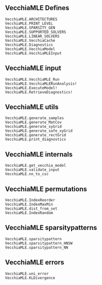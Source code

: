 
## VecchiaMLE Defines
```@docs
VecchiaMLE.ARCHITECTURES
VecchiaMLE.PRINT_LEVEL
VecchiaMLE.SPARSITY_GEN
VecchiaMLE.SUPPORTED_SOLVERS
VecchiaMLE.LINEAR_SOLVERS
VecchiaMLE.VecchiaCache
VecchiaMLE.Diagnostics
VecchiaMLE.VecchiaModel
VecchiaMLE.VecchiaMLEInput
```

## VecchiaMLE input
```@docs
VecchiaMLE.VecchiaMLE_Run
VecchiaMLE.VecchiaMLERunAnalysis!
VecchiaMLE.ExecuteModel!
VecchiaMLE.RetrieveDiagnostics!
```

## VecchiaMLE utils
```@docs
VecchiaMLE.generate_samples
VecchiaMLE.generate_MatCov
VecchiaMLE.generate_xyGrid
VecchiaMLE.generate_safe_xyGrid
VecchiaMLE.generate_rectGrid
VecchiaMLE.print_diagnostics
```

## VecchiaMLE internals
```@docs
VecchiaMLE.get_vecchia_model 
VecchiaMLE.validate_input
VecchiaMLE.nn_to_csc
```

## VecchiaMLE permutations
```@docs
VecchiaMLE.IndexReorder
VecchiaMLE.IndexMaxMin
VecchiaMLE.dist_from_set
VecchiaMLE.IndexRandom
```

## VecchiaMLE sparsitypatterns
```@docs
VecchiaMLE.sparsitypattern
VecchiaMLE.sparsitypattern_HNSW
VecchiaMLE.sparsitypattern_NN
```

## VecchiaMLE errors
```@docs
VecchiaMLE.uni_error
VecchiaMLE.KLDivergence
```
